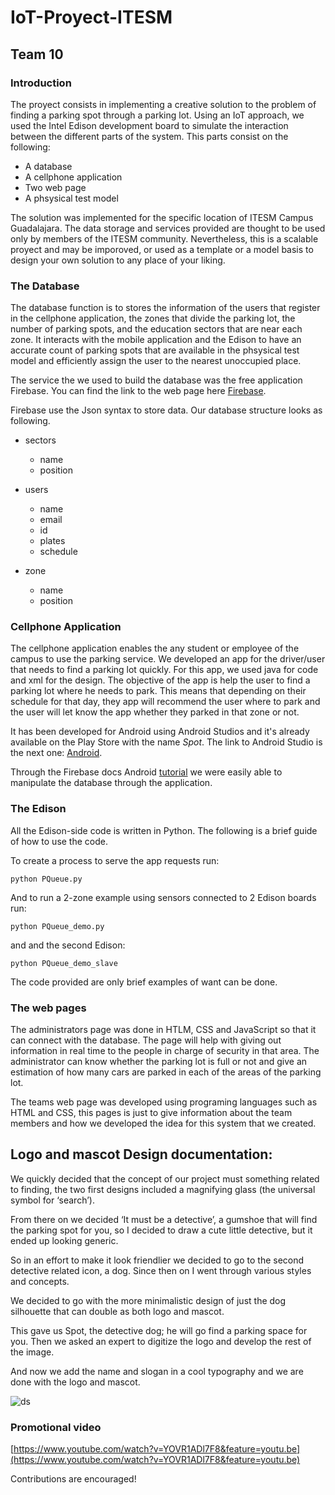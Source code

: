 # IoT-Proyect-ITESM

## Team 10

### Introduction

The proyect consists in implementing a creative solution to the problem of finding a parking spot through a parking lot. Using an IoT approach, we used the Intel Edison development board to simulate the interaction between the different parts of the system. This parts consist on the following:

- A database 
- A cellphone application 
- Two web page
- A phsysical test model

The solution was implemented for the specific location of ITESM Campus Guadalajara. The data storage and services provided are thought to be used only by members of the ITESM community. Nevertheless, this is a scalable proyect and may be imporoved, or used as a template or a model basis to design your own solution to any place of your liking.  

### The Database

The database function is to stores the information of the users that register in the cellphone application, the zones that divide the parking lot, the number of parking spots, and the education sectors that are near each zone. It  interacts with the mobile application and the Edison to have an accurate count of parking spots that are available in the phsysical test model and efficiently assign the user to the nearest unoccupied place.

The service the we used to build the database was the free application Firebase.
You can find the link to the web page here [Firebase](https://www.firebase.com/).

Firebase use the Json syntax to store data. Our database structure looks as following.

- sectors

  - name
  - position

- users

  - name
  - email
  - id
  - plates
  - schedule

- zone

  - name 
  - position

### Cellphone Application

The cellphone application enables the any student or employee of the campus to use the parking service. We developed an app for the driver/user that needs to find a parking lot quickly. For this app, we used java for code and xml for the design. The objective of the app is help the user to find a parking lot where he needs to park. This means that depending on their schedule for that day, they app will recommend the user where to park and the user will let know the app whether they parked in that zone or not.

It has been developed for Android using Android Studios and it's already available on the Play Store with the name *Spot*.
The link to Android Studio is the next one: [Android](http://developer.android.com/intl/es/index.html).

Through the Firebase docs Android [tutorial](https://www.firebase.com/docs/android/) we were easily able to manipulate the database through the application.

### The Edison

All the Edison-side code is written in Python. The following is a brief guide of how to use the code.

To create a process to serve the app requests run:

`python PQueue.py`
 
And to run a 2-zone example using sensors connected to 2 Edison boards run:

`python PQueue_demo.py`

and and the second Edison:

`python PQueue_demo_slave`

The code provided are only brief examples of want can be done. 

### The web pages

The administrators page was done in HTLM, CSS and JavaScript so that it can connect with the database. The page will help with giving out information in real time to the people in charge of security in that area. The administrator can know whether the parking lot is full or not and give an estimation of how many cars are parked in each of the areas of the parking lot. 

The teams web page was developed using programing languages such as HTML and CSS, this pages is just to give information about the team members and how we developed the idea for this system that we created.

## Logo and mascot Design documentation:
 
We quickly decided that the concept of our project must something related to finding, the two first designs included a magnifying glass (the universal symbol for ‘search’).

From there on we decided ‘It must be a detective’, a gumshoe that will find the parking spot for you, so I decided to draw a cute little detective, but it ended up looking generic.

So in an effort to make it look friendlier we decided to go to the second detective related icon, a dog. Since then on I went through various styles and concepts.

We decided to go with the more minimalistic design of just the dog
silhouette that can double as both logo and mascot.

This gave us Spot, the detective dog; he will go find a parking space for you. Then we asked an expert to digitize the logo and develop the rest of the image. 

And now we add the name and slogan in a cool typography and we are done with the logo and mascot.  

![ds](http://www.credipass.com.mx/TallerVertical-IoT-Web/SpotPrinciple/img/Spot-Slogan.png)

### Promotional video
[https://www.youtube.com/watch?v=YOVR1ADl7F8&feature=youtu.be](https://www.youtube.com/watch?v=YOVR1ADl7F8&feature=youtu.be)

Contributions are encouraged!
